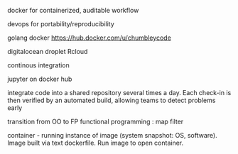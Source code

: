 docker for containerized, auditable workflow

devops for portability/reproducibility

golang
docker
https://hub.docker.com/u/chumbleycode

digitalocean droplet
Rcloud

continous integration

jupyter on docker hub


integrate code into a shared repository several times a day. Each check-in is then verified by an automated build, allowing teams to detect problems early

transition from OO to FP
functional programming : map filter

container - running instance of image (system snapshot: OS, software). Image built via text dockerfile. Run image to open container.



